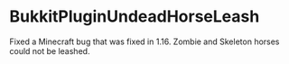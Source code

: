 # BukkitPluginUndeadHorseLeash
Fixed a Minecraft bug that was fixed in 1.16. Zombie and Skeleton horses could not be leashed.
